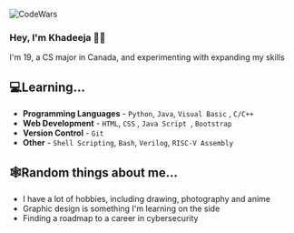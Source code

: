 ![CodeWars](https://www.codewars.com/users/theRedKh/badges/micro)
### Hey, I'm Khadeeja 👋🏼

  I'm 19, a CS major in Canada, and experimenting with expanding my skills

## 💻Learning...
  - **Programming Languages** - `Python`, `Java`, `Visual Basic` , `C/C++`
  - **Web Development** - `HTML`, `CSS` , `Java Script `, `Bootstrap`
  - **Version Control** - `Git`
  - **Other** - `Shell Scripting`, `Bash`, `Verilog`, `RISC-V Assembly`

## 🕸️Random things about me...
  - I have a lot of hobbies, including drawing, photography and anime
  - Graphic design is something I'm learning on the side
  - Finding a roadmap to a career in cybersecurity
